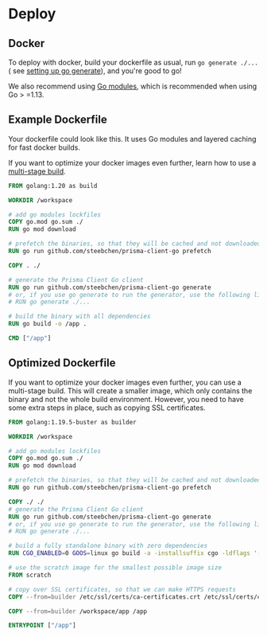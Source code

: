 # Deploy

## Docker

To deploy with docker, build your dockerfile as usual, run `go generate ./...` (
see [setting up go generate](best-practices#set-up-go-generate)), and you're good to go!

We also recommend using [Go modules](https://blog.golang.org/using-go-modules), which is recommended when using Go >
=1.13.

## Example Dockerfile

Your dockerfile could look like this. It uses Go modules and layered caching for fast docker builds.

If you want to optimize your docker images even further, learn how to use a [multi-stage build](#optimized-dockerfile).


```dockerfile
FROM golang:1.20 as build

WORKDIR /workspace

# add go modules lockfiles
COPY go.mod go.sum ./
RUN go mod download

# prefetch the binaries, so that they will be cached and not downloaded on each change
RUN go run github.com/steebchen/prisma-client-go prefetch

COPY . ./

# generate the Prisma Client Go client
RUN go run github.com/steebchen/prisma-client-go generate
# or, if you use go generate to run the generator, use the following line instead
# RUN go generate ./...

# build the binary with all dependencies
RUN go build -o /app .

CMD ["/app"]
```

## Optimized Dockerfile

If you want to optimize your docker images even further, you can use a
multi-stage build. This will create a smaller image, which only contains the
binary and not the whole build environment. However, you need to have some
extra steps in place, such as copying SSL certificates.

```dockerfile
FROM golang:1.19.5-buster as builder

WORKDIR /workspace

# add go modules lockfiles
COPY go.mod go.sum ./
RUN go mod download

# prefetch the binaries, so that they will be cached and not downloaded on each change
RUN go run github.com/steebchen/prisma-client-go prefetch

COPY ./ ./
# generate the Prisma Client Go client
RUN go run github.com/steebchen/prisma-client-go generate
# or, if you use go generate to run the generator, use the following line instead
# RUN go generate ./...

# build a fully standalone binary with zero dependencies
RUN CGO_ENABLED=0 GOOS=linux go build -a -installsuffix cgo -ldflags '-extldflags "-static"' -o app .

# use the scratch image for the smallest possible image size
FROM scratch

# copy over SSL certificates, so that we can make HTTPS requests
COPY --from=builder /etc/ssl/certs/ca-certificates.crt /etc/ssl/certs/ca-certificates.crt

COPY --from=builder /workspace/app /app

ENTRYPOINT ["/app"]

```
